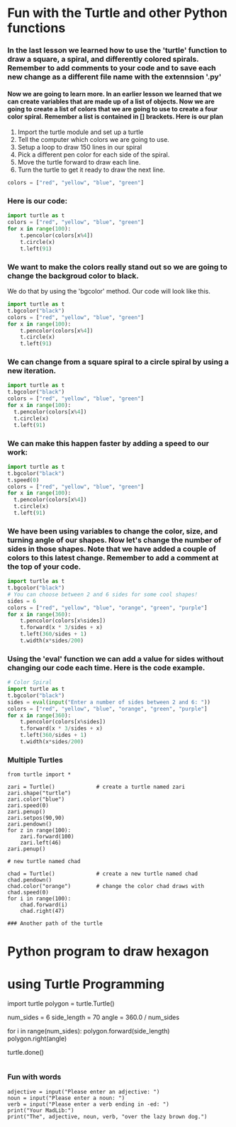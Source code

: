 # Fun with the Turtle and other Python functions

### In the last lesson we learned how to use the 'turtle' function to draw a square, a spiral, and differently colored spirals. Remember to add comments to your code and to save each new change as a different file name with the extennsion '.py'

#### Now we are going to learn more. In an earlier lesson we learned that we can create variables that are made up of a list of objects. Now we are going to create a list of colors that we are going to use to create a four color spiral. Remember a list is contained in [] brackets. Here is our plan

1. Import the turtle module and set up a turtle
2. Tell the computer which colors we are going to use. 
3. Setup a loop to draw 150 lines in our spiral
4. Pick a different pen color for each side of the spiral.
5. Move the turtle forward to draw each line.
6. Turn the turtle to get it ready to draw the next line. 

```python
colors = ["red", "yellow", "blue", "green"]

```
### Here is our code:
```python
import turtle as t
colors = ["red", "yellow", "blue", "green"]
for x in range(100):
    t.pencolor(colors[x%4])
    t.circle(x)
    t.left(91)
```
  
### We want to make the colors really stand out so we are going to change the backgroud color to black. 
We do that by using the 'bgcolor' method. Our code will look like this. 
```python
import turtle as t
t.bgcolor("black")
colors = ["red", "yellow", "blue", "green"]
for x in range(100):
    t.pencolor(colors[x%4])
    t.circle(x)
    t.left(91)
```
### We can change from a square spiral to a circle spiral by using a new iteration. 
```python
import turtle as t
t.bgcolor("black")
colors = ["red", "yellow", "blue", "green"]
for x in range(100):
  t.pencolor(colors[x%4])
  t.circle(x)
  t.left(91)
  ```
  ### We can make this happen faster by adding a speed to our work:
  ```python
import turtle as t
t.bgcolor("black")
t.speed(0)
colors = ["red", "yellow", "blue", "green"]
for x in range(100):
    t.pencolor(colors[x%4])
    t.circle(x)
    t.left(91)
  ```
### We have been using variables to change the color, size, and turning angle of our shapes. Now let's change the number of sides in those shapes. Note that we have added a couple of colors to this latest change. Remember to add a comment at the top of your code. 
```python
import turtle as t
t.bgcolor("black")
# You can choose between 2 and 6 sides for some cool shapes!
sides = 6
colors = ["red", "yellow", "blue", "orange", "green", "purple"]
for x in range(360):
    t.pencolor(colors[x%sides])
    t.forward(x * 3/sides + x)
    t.left(360/sides + 1)
    t.width(x*sides/200)
```
### Using the 'eval' function we can add a value for sides without changing our code each time. Here is the code example. 
```python
# Color Spiral
import turtle as t
t.bgcolor("black")
sides = eval(input("Enter a number of sides between 2 and 6: "))
colors = ["red", "yellow", "blue", "orange", "green", "purple"]
for x in range(360):
    t.pencolor(colors[x%sides])
    t.forward(x * 3/sides + x)
    t.left(360/sides + 1)
    t.width(x*sides/200)
```

### Multiple Turtles

```
from turtle import *

zari = Turtle()             # create a turtle named zari
zari.shape("turtle")
zari.color("blue")
zari.speed(0)
zari.penup()
zari.setpos(90,90)
zari.pendown()
for z in range(100):
    zari.forward(100)
    zari.left(46)
zari.penup()

# new turtle named chad

chad = Turtle()             # create a new turtle named chad
chad.pendown()
chad.color("orange")        # change the color chad draws with
chad.speed(0)
for i in range(100):
    chad.forward(i)
    chad.right(47)
```
```
### Another path of the turtle
````
# Python program to draw hexagon
# using Turtle Programming
import turtle
polygon = turtle.Turtle()
 
num_sides = 6
side_length = 70
angle = 360.0 / num_sides
 
for i in range(num_sides):
    polygon.forward(side_length)
    polygon.right(angle)
     
turtle.done()
```
```

### Fun with words
``` 
adjective = input("Please enter an adjective: ")
noun = input("Please enter a noun: ")
verb = input("Please enter a verb ending in -ed: ")
print("Your MadLib:")
print("The", adjective, noun, verb, "over the lazy brown dog.")

```


